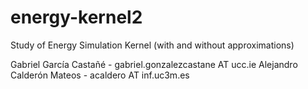 # energy-kernel2
Study of Energy Simulation Kernel (with and without approximations)

Gabriel García Castañé    - gabriel.gonzalezcastane AT ucc.ie
Alejandro Calderón Mateos - acaldero AT inf.uc3m.es
